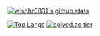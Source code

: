 [![wlsdhr0831's github stats](https://github-readme-stats.vercel.app/api?username=wlsdhr0831)](https://github.com/anuraghazra/github-readme-stats)

<!--
**wlsdhr0831/wlsdhr0831** is a ✨ _special_ ✨ repository because its `README.md` (this file) appears on your GitHub profile.

Here are some ideas to get you started:

- 🔭 I’m currently working on ...
- 🌱 I’m currently learning ...
- 👯 I’m looking to collaborate on ...
- 🤔 I’m looking for help with ...
- 💬 Ask me about ...
- 📫 How to reach me: ...
- 😄 Pronouns: ...
- ⚡ Fun fact: ...
-->

[![Top Langs](https://github-readme-stats.vercel.app/api/top-langs/?username=wlsdhr0831&layout=compact)](https://github.com/anuraghazra/github-readme-stats)
[![solved.ac tier](http://mazassumnida.wtf/api/v2/generate_badge?boj=wlsdhr0831)](https://solved.ac/wlsdhr0831)

